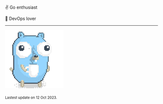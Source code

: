 :v: Go enthusiast

:muscle: DevOps lover

---

![Image alt text](/images/gopher_with_coffee.gif)


<sub>Lastest update on 12 Oct 2023.</sub>
